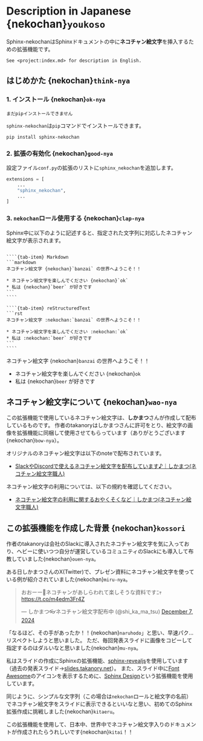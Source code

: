 # Description in Japanese {nekochan}`youkoso`

Sphinx-nekochanはSphinxドキュメントの中に**ネコチャン絵文字**を挿入するための拡張機能です。

```{hint}
See <project:index.md> for description in English.
```

## はじめかた {nekochan}`think-nya`

### 1. インストール {nekochan}`ok-nya`

```{warning}
まだpipインストールできません
```

`sphinx-nekochan`は`pip`コマンドでインストールできます。

```
pip install sphinx-nekochan
```

### 2. 拡張の有効化 {nekochan}`good-nya`

設定ファイル`conf.py`の拡張のリストに`sphinx_nekochan`を追加します。

```python
extensions = [
    ...
    "sphinx_nekochan",
    ...
]
```

### 3. `nekochan`ロール使用する {nekochan}`clap-nya`

Sphinx中に以下のように記述すると、指定された文字列に対応したネコチャン絵文字が表示されます。

`````{tab-set}

````{tab-item} Markdown
```markdown
ネコチャン絵文字 {nekochan}`banzai` の世界へようこそ！！

* ネコチャン絵文字を楽しんでください {nekochan}`ok`
* 私は {nekochan}`beer` が好きです
```
````

````{tab-item} reStructuredText
```rst
ネコチャン絵文字 :nekochan:`banzai` の世界へようこそ！！

* ネコチャン絵文字を楽しんでください :nekochan:`ok`
* 私は :nekochan:`beer` が好きです
```
````

`````

ネコチャン絵文字 {nekochan}`banzai` の世界へようこそ！！

* ネコチャン絵文字を楽しんでください {nekochan}`ok`
* 私は {nekochan}`beer` が好きです

## ネコチャン絵文字について {nekochan}`wao-nya`

この拡張機能で使用しているネコチャン絵文字は、**しかまつ**さんが作成して配布しているものです。
作者のtakanoryはしかまつさんに許可をとり、絵文字の画像を拡張機能に同梱して使用させてもらっています（ありがとうございます{nekochan}`bow-nya`）。

オリジナルのネコチャン絵文字は以下のnoteで配布されています。

* [SlackやDiscordで使えるネコチャン絵文字を配布しています♪｜しかまつ(ネコチャン絵文字職人)](https://note.com/shikamatsu/n/nd217dc0617db)

ネコチャン絵文字の利用については、以下の規約を確認してください。

* [ネコチャン絵文字の利用に関するおやくそくなど｜しかまつ(ネコチャン絵文字職人)](https://note.com/shikamatsu/n/n8818bb5ebea1)

## この拡張機能を作成した背景 {nekochan}`kossori`

作者のtakanoryは会社のSlackに導入されたネコチャン絵文字を気に入っており、ヘビーに使いつつ自分が運営しているコミュニティのSlackにも導入して布教していました{nekochan}`ouen-nya`。

ある日しかまつさんのX(Twitter)で、プレゼン資料にネコチャン絵文字を使っている例が紹介されていました{nekochan}`miru-nya`。

<blockquote class="twitter-tweet"><p lang="ja" dir="ltr">おおーー👏ネコチャンがあしらわれて楽しそうな資料ですﾆｬ <a href="https://t.co/m4edm3Fr4Z">https://t.co/m4edm3Fr4Z</a></p>&mdash; しかまつ👓ネコチャン絵文字配布中 (@shi_ka_ma_tsu) <a href="https://twitter.com/shi_ka_ma_tsu/status/1865545312775073951?ref_src=twsrc%5Etfw">December 7, 2024</a></blockquote> <script async src="https://platform.twitter.com/widgets.js" charset="utf-8"></script> 

「なるほど、その手があったか！！{nekochan}`naruhodo`」と思い、早速パク...リスペクトしようと思いました。
ただ、毎回発表スライドに画像をコピーして指定するのはダルいなと思いました{nekochan}`mu-nya`。

私はスライドの作成にSphinxの拡張機能、[sphinx-revealjs](https://sphinx-revealjs.readthedocs.io/en/stable/)を使用しています（過去の発表スライド→[slides.takanory.net](https://slides.takanory.net/)）。
また、スライド中に[Font Awesome](https://fontawesome.com/)のアイコンを表示するために、[Sphinx Design](https://sphinx-design.readthedocs.io/en/latest/badges_buttons.html#fontawesome-icons)という拡張機能を使用しています。

同じように、シンプルな文字列（この場合は`nekochan`ロールと絵文字の名前）でネコチャン絵文字をスライドに表示できるといいなと思い、初めてのSphinx拡張作成に挑戦しました{nekochan}`kitaeru`。

この拡張機能を使用して、日本中、世界中でネコチャン絵文字入りのドキュメントが作成されたらうれしいです{nekochan}`kitai`！！


